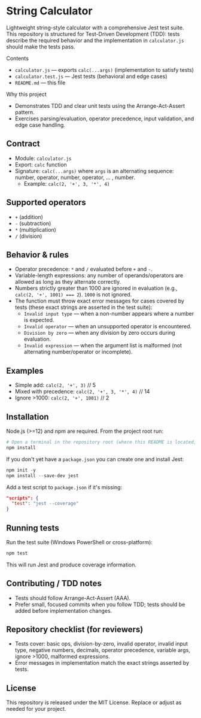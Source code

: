 # String Calculator

Lightweight string-style calculator with a comprehensive Jest test suite. This repository is structured for Test-Driven Development (TDD): tests describe the required behavior and the implementation in `calculator.js` should make the tests pass.

Contents
- `calculator.js` — exports `calc(...args)` (implementation to satisfy tests)
- `calculator.test.js` — Jest tests (behavioral and edge cases)
- `README.md` — this file

Why this project
- Demonstrates TDD and clear unit tests using the Arrange-Act-Assert pattern.
- Exercises parsing/evaluation, operator precedence, input validation, and edge case handling.

Contract
-----------
- Module: `calculator.js`
- Export: `calc` function
- Signature: `calc(...args)` where `args` is an alternating sequence: number, operator, number, operator, ... , number.
  - Example: `calc(2, '+', 3, '*', 4)`

Supported operators
-------------------
- `+` (addition)
- `-` (subtraction)
- `*` (multiplication)
- `/` (division)

Behavior & rules
-----------------
- Operator precedence: `*` and `/` evaluated before `+` and `-`.
- Variable-length expressions: any number of operands/operators are allowed as long as they alternate correctly.
- Numbers strictly greater than 1000 are ignored in evaluation (e.g., `calc(2, '+', 1001) === 2`). `1000` is not ignored.
- The function must throw exact error messages for cases covered by tests (these exact strings are asserted in the test suite):
  - `Invalid input type` — when a non-number appears where a number is expected.
  - `Invalid operator` — when an unsupported operator is encountered.
  - `Division by zero` — when any division by zero occurs during evaluation.
  - `Invalid expression` — when the argument list is malformed (not alternating number/operator or incomplete).

Examples
--------
- Simple add: `calc(2, '+', 3)` // 5
- Mixed with precedence: `calc(2, '+', 3, '*', 4)` // 14
- Ignore >1000: `calc(2, '+', 1001)` // 2

Installation
------------
Node.js (>=12) and npm are required. From the project root run:

```powershell
# Open a terminal in the repository root (where this README is located) and run:
npm install
```

If you don't yet have a `package.json` you can create one and install Jest:

```powershell
npm init -y
npm install --save-dev jest
```

Add a test script to `package.json` if it's missing:

```json
"scripts": {
  "test": "jest --coverage"
}
```

Running tests
-------------
Run the test suite (Windows PowerShell or cross-platform):

```powershell
npm test
```

This will run Jest and produce coverage information.

Contributing / TDD notes
------------------------
- Tests should follow Arrange-Act-Assert (AAA).
- Prefer small, focused commits when you follow TDD; tests should be added before implementation changes.

Repository checklist (for reviewers)
-----------------------------------
- Tests cover: basic ops, division-by-zero, invalid operator, invalid input type, negative numbers, decimals, operator precedence, variable args, ignore >1000, malformed expressions.
- Error messages in implementation match the exact strings asserted by tests.

License
-------
This repository is released under the MIT License. Replace or adjust as needed for your project.

